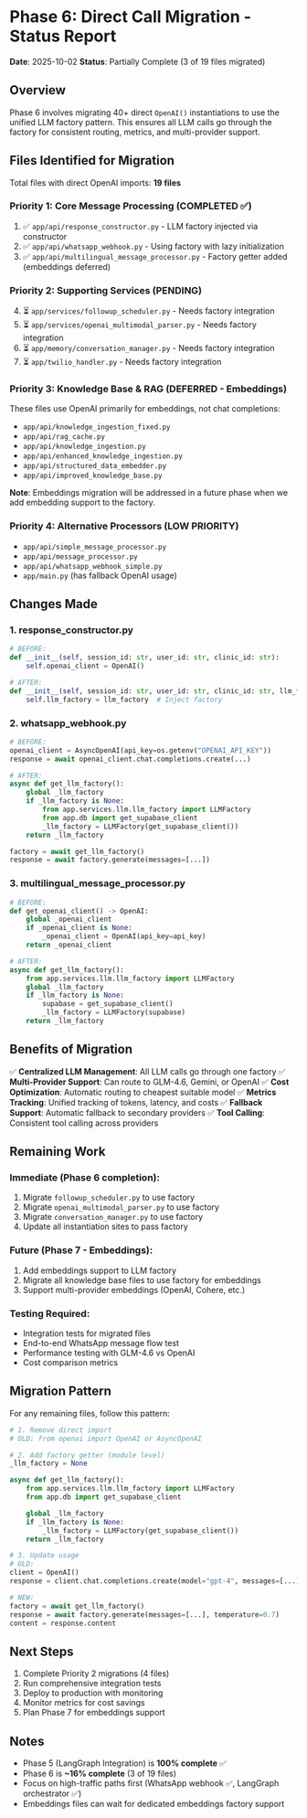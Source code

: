 # Phase 6: Direct Call Migration - Status Report

**Date**: 2025-10-02
**Status**: Partially Complete (3 of 19 files migrated)

## Overview

Phase 6 involves migrating 40+ direct `OpenAI()` instantiations to use the unified LLM factory pattern. This ensures all LLM calls go through the factory for consistent routing, metrics, and multi-provider support.

## Files Identified for Migration

Total files with direct OpenAI imports: **19 files**

### Priority 1: Core Message Processing (COMPLETED ✅)
1. ✅ `app/api/response_constructor.py` - LLM factory injected via constructor
2. ✅ `app/api/whatsapp_webhook.py` - Using factory with lazy initialization
3. ✅ `app/api/multilingual_message_processor.py` - Factory getter added (embeddings deferred)

### Priority 2: Supporting Services (PENDING)
4. ⏳ `app/services/followup_scheduler.py` - Needs factory integration
5. ⏳ `app/services/openai_multimodal_parser.py` - Needs factory integration
6. ⏳ `app/memory/conversation_manager.py` - Needs factory integration
7. ⏳ `app/twilio_handler.py` - Needs factory integration

### Priority 3: Knowledge Base & RAG (DEFERRED - Embeddings)
These files use OpenAI primarily for embeddings, not chat completions:
- `app/api/knowledge_ingestion_fixed.py`
- `app/api/rag_cache.py`
- `app/api/knowledge_ingestion.py`
- `app/api/enhanced_knowledge_ingestion.py`
- `app/api/structured_data_embedder.py`
- `app/api/improved_knowledge_base.py`

**Note**: Embeddings migration will be addressed in a future phase when we add embedding support to the factory.

### Priority 4: Alternative Processors (LOW PRIORITY)
- `app/api/simple_message_processor.py`
- `app/api/message_processor.py`
- `app/api/whatsapp_webhook_simple.py`
- `app/main.py` (has fallback OpenAI usage)

## Changes Made

### 1. response_constructor.py
```python
# BEFORE:
def __init__(self, session_id: str, user_id: str, clinic_id: str):
    self.openai_client = OpenAI()

# AFTER:
def __init__(self, session_id: str, user_id: str, clinic_id: str, llm_factory=None):
    self.llm_factory = llm_factory  # Inject factory
```

### 2. whatsapp_webhook.py
```python
# BEFORE:
openai_client = AsyncOpenAI(api_key=os.getenv("OPENAI_API_KEY"))
response = await openai_client.chat.completions.create(...)

# AFTER:
async def get_llm_factory():
    global _llm_factory
    if _llm_factory is None:
        from app.services.llm.llm_factory import LLMFactory
        from app.db import get_supabase_client
        _llm_factory = LLMFactory(get_supabase_client())
    return _llm_factory

factory = await get_llm_factory()
response = await factory.generate(messages=[...])
```

### 3. multilingual_message_processor.py
```python
# BEFORE:
def get_openai_client() -> OpenAI:
    global _openai_client
    if _openai_client is None:
        _openai_client = OpenAI(api_key=api_key)
    return _openai_client

# AFTER:
async def get_llm_factory():
    from app.services.llm.llm_factory import LLMFactory
    global _llm_factory
    if _llm_factory is None:
        supabase = get_supabase_client()
        _llm_factory = LLMFactory(supabase)
    return _llm_factory
```

## Benefits of Migration

✅ **Centralized LLM Management**: All LLM calls go through one factory
✅ **Multi-Provider Support**: Can route to GLM-4.6, Gemini, or OpenAI
✅ **Cost Optimization**: Automatic routing to cheapest suitable model
✅ **Metrics Tracking**: Unified tracking of tokens, latency, and costs
✅ **Fallback Support**: Automatic fallback to secondary providers
✅ **Tool Calling**: Consistent tool calling across providers

## Remaining Work

### Immediate (Phase 6 completion):
1. Migrate `followup_scheduler.py` to use factory
2. Migrate `openai_multimodal_parser.py` to use factory
3. Migrate `conversation_manager.py` to use factory
4. Update all instantiation sites to pass factory

### Future (Phase 7 - Embeddings):
1. Add embeddings support to LLM factory
2. Migrate all knowledge base files to use factory for embeddings
3. Support multi-provider embeddings (OpenAI, Cohere, etc.)

### Testing Required:
- Integration tests for migrated files
- End-to-end WhatsApp message flow test
- Performance testing with GLM-4.6 vs OpenAI
- Cost comparison metrics

## Migration Pattern

For any remaining files, follow this pattern:

```python
# 1. Remove direct import
# OLD: from openai import OpenAI or AsyncOpenAI

# 2. Add factory getter (module level)
_llm_factory = None

async def get_llm_factory():
    from app.services.llm.llm_factory import LLMFactory
    from app.db import get_supabase_client

    global _llm_factory
    if _llm_factory is None:
        _llm_factory = LLMFactory(get_supabase_client())
    return _llm_factory

# 3. Update usage
# OLD:
client = OpenAI()
response = client.chat.completions.create(model="gpt-4", messages=[...])

# NEW:
factory = await get_llm_factory()
response = await factory.generate(messages=[...], temperature=0.7)
content = response.content
```

## Next Steps

1. Complete Priority 2 migrations (4 files)
2. Run comprehensive integration tests
3. Deploy to production with monitoring
4. Monitor metrics for cost savings
5. Plan Phase 7 for embeddings support

## Notes

- Phase 5 (LangGraph Integration) is **100% complete** ✅
- Phase 6 is **~16% complete** (3 of 19 files)
- Focus on high-traffic paths first (WhatsApp webhook ✅, LangGraph orchestrator ✅)
- Embeddings files can wait for dedicated embeddings factory support
